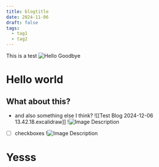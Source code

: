 ```yaml
---
title: blogtitle
date: 2024-11-06
draft: false
tags:
  - tag1
  - tag2
---
```

This is a test
![Hello Goodbye](https://images.unsplash.com/photo-1509474228233-23df6083dea6?crop=entropy&cs=tinysrgb&fit=max&fm=jpg&ixid=M3wzNjAwOTd8MHwxfHNlYXJjaHwxNXx8aGVsbG98ZW58MHwwfHx8MTczMzQwNDMwN3ww&ixlib=rb-4.0.3&q=80&w=1080)

# Hello world
## What about this?
- and also something else I think?
![[Test Blog 2024-12-06 13.42.18.excalidraw]]
!![Image Description](/images/Pasted%20image%2020241206135046.png)
- [ ] checkboxes
!![Image Description](/images/Pasted%20image%2020241206140340.png)
# Yesss
